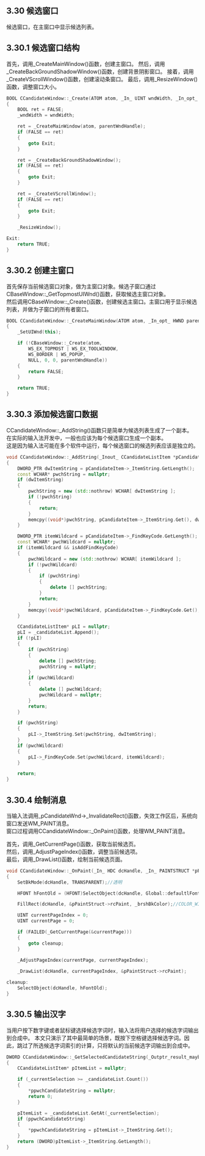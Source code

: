## 3.30 候选窗口

候选窗口，在主窗口中显示候选列表。

## 3.30.1 候选窗口结构

首先，调用_CreateMainWindow()函数，创建主窗口。
然后，调用_CreateBackGroundShadowWindow()函数，创建背景阴影窗口。
接着，调用_CreateVScrollWindow()函数，创建滚动条窗口。
最后，调用_ResizeWindow()函数，调整窗口大小。

```C++
BOOL CCandidateWindow::_Create(ATOM atom, _In_ UINT wndWidth, _In_opt_ HWND parentWndHandle)
{
    BOOL ret = FALSE;
    _wndWidth = wndWidth;

    ret = _CreateMainWindow(atom, parentWndHandle);
    if (FALSE == ret)
    {
        goto Exit;
    }

    ret = _CreateBackGroundShadowWindow();
    if (FALSE == ret)
    {
        goto Exit;
    }

    ret = _CreateVScrollWindow();
    if (FALSE == ret)
    {
        goto Exit;
    }

    _ResizeWindow();

Exit:
    return TRUE;
}
```

## 3.30.2 创建主窗口

首先保存当前候选窗口对象，做为主窗口对象。候选子窗口通过CBaseWindow::_GetTopmostUIWnd()函数，获取候选主窗口对象。<br>
然后调用CBaseWindow::_Create()函数，创建候选主窗口。主窗口用于显示候选列表，并做为子窗口的所有者窗口。

```C++
BOOL CCandidateWindow::_CreateMainWindow(ATOM atom, _In_opt_ HWND parentWndHandle)
{
    _SetUIWnd(this);

    if (!CBaseWindow::_Create(atom,
        WS_EX_TOPMOST | WS_EX_TOOLWINDOW,
        WS_BORDER | WS_POPUP,
        NULL, 0, 0, parentWndHandle))
    {
        return FALSE;
    }

    return TRUE;
}
```

## 3.30.3 添加候选窗口数据

CCandidateWindow::_AddString()函数只是简单为候选列表生成了一个副本。<br>
在实际的输入法开发中，一般也应该为每个候选窗口生成一个副本。<br>
这是因为输入法可能在多个软件中运行，每个候选窗口的候选列表应该是独立的。<br>

```C++
void CCandidateWindow::_AddString(_Inout_ CCandidateListItem *pCandidateItem, _In_ BOOL isAddFindKeyCode)
{
    DWORD_PTR dwItemString = pCandidateItem->_ItemString.GetLength();
    const WCHAR* pwchString = nullptr;
    if (dwItemString)
    {
        pwchString = new (std::nothrow) WCHAR[ dwItemString ];
        if (!pwchString)
        {
            return;
        }
        memcpy((void*)pwchString, pCandidateItem->_ItemString.Get(), dwItemString * sizeof(WCHAR));
    }

    DWORD_PTR itemWildcard = pCandidateItem->_FindKeyCode.GetLength();
    const WCHAR* pwchWildcard = nullptr;
    if (itemWildcard && isAddFindKeyCode)
    {
        pwchWildcard = new (std::nothrow) WCHAR[ itemWildcard ];
        if (!pwchWildcard)
        {
            if (pwchString)
            {
                delete [] pwchString;
            }
            return;
        }
        memcpy((void*)pwchWildcard, pCandidateItem->_FindKeyCode.Get(), itemWildcard * sizeof(WCHAR));
    }

    CCandidateListItem* pLI = nullptr;
    pLI = _candidateList.Append();
    if (!pLI)
    {
        if (pwchString)
        {
            delete [] pwchString;
            pwchString = nullptr;
        }
        if (pwchWildcard)
        {
            delete [] pwchWildcard;
            pwchWildcard = nullptr;
        }
        return;
    }

    if (pwchString)
    {
        pLI->_ItemString.Set(pwchString, dwItemString);
    }
    if (pwchWildcard)
    {
        pLI->_FindKeyCode.Set(pwchWildcard, itemWildcard);
    }

    return;
}
```

## 3.30.4 绘制消息

当输入法调用_pCandidateWnd->_InvalidateRect()函数，失效工作区后，系统向窗口发送WM_PAINT消息。<br>
窗口过程调用CCandidateWindow::_OnPaint()函数，处理WM_PAINT消息。

首先，调用_GetCurrentPage()函数，获取当前候选页。<br>
然后，调用_AdjustPageIndex()函数，调整当前候选项。<br>
最后，调用_DrawList()函数，绘制当前候选页面。

```C++
void CCandidateWindow::_OnPaint(_In_ HDC dcHandle, _In_ PAINTSTRUCT *pPaintStruct)
{
    SetBkMode(dcHandle, TRANSPARENT);//透明

    HFONT hFontOld = (HFONT)SelectObject(dcHandle, Global::defaultlFontHandle);

    FillRect(dcHandle, &pPaintStruct->rcPaint, _brshBkColor);//COLOR_WINDOW+1

    UINT currentPageIndex = 0;
    UINT currentPage = 0;

    if (FAILED(_GetCurrentPage(&currentPage)))
    {
        goto cleanup;
    }
    
    _AdjustPageIndex(currentPage, currentPageIndex);

    _DrawList(dcHandle, currentPageIndex, &pPaintStruct->rcPaint);

cleanup:
    SelectObject(dcHandle, hFontOld);
}
```

## 3.30.5 输出汉字

当用户按下数字键或者鼠标键选择候选字词时，输入法将用户选择的候选字词输出到合成中。
本文只演示了其中最简单的场景，既按下空格键选择候选字词。因此，跳过了所选候选字词索引的计算，只将默认的当前候选字词输出到合成中。

```C++
DWORD CCandidateWindow::_GetSelectedCandidateString(_Outptr_result_maybenull_ const WCHAR **ppwchCandidateString)
{
    CCandidateListItem* pItemList = nullptr;

    if (_currentSelection >= _candidateList.Count())
    {
        *ppwchCandidateString = nullptr;
        return 0;
    }

    pItemList = _candidateList.GetAt(_currentSelection);
    if (ppwchCandidateString)
    {
        *ppwchCandidateString = pItemList->_ItemString.Get();
    }
    return (DWORD)pItemList->_ItemString.GetLength();
}
```